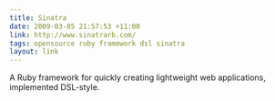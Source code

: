 ```yaml
---
title: Sinatra
date: 2009-03-05 21:57:53 +11:00
link: http://www.sinatrarb.com/
tags: opensource ruby framework dsl sinatra
layout: link
---
```

A Ruby framework for quickly creating lightweight web applications, implemented DSL-style.
